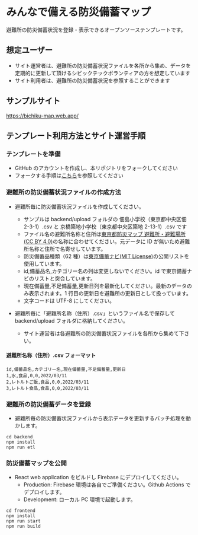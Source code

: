 # みんなで備える防災備蓄マップ

避難所の防災備蓄状況を登録・表示できるオープンソーステンプレートです。

## 想定ユーザー

- サイト運営者は、避難所の防災備蓄状況ファイルを各所から集め、データを定期的に更新して頂けるシビックテックボランティアの方を想定しています
- サイト利用者は、避難所の防災備蓄状況を参照することができます

## サンプルサイト

https://bichiku-map.web.app/

## テンプレート利用方法とサイト運営手順

### テンプレートを準備

- GitHub のアカウントを作成し、本リポジトリをフォークしてください
- フォークする手順は[こちら](https://docs.github.com/ja/get-started/quickstart/fork-a-repo)を参照してください

### 避難所の防災備蓄状況ファイルの作成方法

- 避難所毎に防災備蓄状況ファイルを作成してください。

  - サンプルは backend/upload フォルダの 佃島小学校（東京都中央区佃 2-3-1）.csv と 京橋築地小学校（東京都中央区築地 2-13-1）.csv です
  - ファイル名の避難所名称と住所は[東京都防災マップ 避難所・避難場所(CC BY 4.0)](https://catalog.data.metro.tokyo.lg.jp/dataset/t000003d0000000093)の名称に合わせてください。元データに ID が無いため避難所名称と住所で名寄せしています。
  - 防災備蓄品種類（62 種）は[東京備蓄ナビ(MIT License)](https://www.bichiku.metro.tokyo.lg.jp/)の公開リストを使用しています。
  - id,備蓄品名,カテゴリー名の列は変更しないでください。id で東京備蓄ナビのリストと突合しています。
  - 現在備蓄量,不足備蓄量,更新日列を最新化してください。最新のデータのみ表示されます。1 行目の更新日を避難所の更新日として扱っています。
  - 文字コードは UTF-8 にしてください。

- 避難所毎に「避難所名称（住所）.csv」というファイル名で保存して backend/upload フォルダに格納してください。
  - サイト運営者は各避難所の防災備蓄状況ファイルを各所から集めて下さい。

#### 避難所名称（住所）.csv フォーマット

```
id,備蓄品名,カテゴリー名,現在備蓄量,不足備蓄量,更新日
1,水,食品,0,0,2022/03/11
2,レトルトご飯,食品,0,0,2022/03/11
3,レトルト食品,食品,0,0,2022/03/11
```

### 避難所の防災備蓄データを登録

- 避難所毎の防災備蓄状況ファイルから表示データを更新するバッチ処理を動かします。

```
cd backend
npm install
npm run etl
```

### 防災備蓄マップを公開

- React web application をビルドし Firebase にデプロイしてください。
  - Production: Firebase 環境は各自でご準備ください。Github Actions でデプロイします。
  - Development: ローカル PC 環境で起動します。

```
cd frontend
npm install
npm run start
npm run build
```
